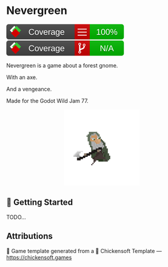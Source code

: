 # Nevergreen

![line coverage](badges/line_coverage.svg) ![branch coverage](badges/branch_coverage.svg)

Nevergreen is a game about a forest gnome.

With an axe.

And a vengeance.

Made for the Godot Wild Jam 77.

<p align="center">
<img alt="Cardboard Box with Chickensoft Logo" src="docs/player.gif" width="200">
</p>

## 🥚 Getting Started

TODO...

## Attributions

🐣 Game template generated from a 🐤 Chickensoft Template — <https://chickensoft.games>
